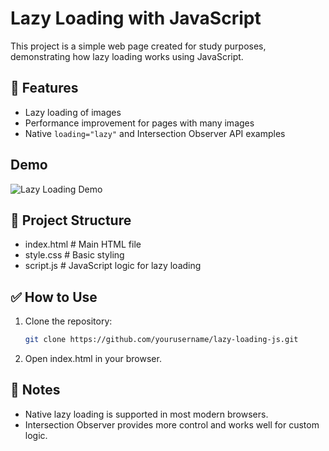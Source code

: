 # Lazy Loading with JavaScript

This project is a simple web page created for study purposes, demonstrating how lazy loading works using JavaScript.

## 🚀 Features

- Lazy loading of images
- Performance improvement for pages with many images
- Native `loading="lazy"` and Intersection Observer API examples

## Demo

![Lazy Loading Demo](./demo.gif)

## 📁 Project Structure

 - index.html # Main HTML file
 - style.css # Basic styling
 - script.js # JavaScript logic for lazy loading


## ✅ How to Use

1. Clone the repository:
   ```bash
   git clone https://github.com/yourusername/lazy-loading-js.git
   
2. Open index.html in your browser.
   

## 📌 Notes

- Native lazy loading is supported in most modern browsers.
- Intersection Observer provides more control and works well for custom logic.



